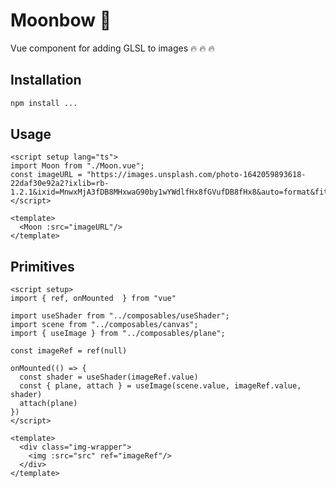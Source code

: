 # Moonbow :new_moon_with_face:
Vue component for adding GLSL to images :fire: :fire: :fire:

## Installation
```bash
npm install ...
```

## Usage

```vue
<script setup lang="ts">
import Moon from "./Moon.vue";
const imageURL = "https://images.unsplash.com/photo-1642059893618-22daf30e92a2?ixlib=rb-1.2.1&ixid=MnwxMjA3fDB8MHxwaG90by1wYWdlfHx8fGVufDB8fHx8&auto=format&fit=crop&w=1566&q=80"
</script>

<template>
  <Moon :src="imageURL"/>
</template>
```

## Primitives
```vue
<script setup>
import { ref, onMounted  } from "vue"

import useShader from "../composables/useShader";
import scene from "../composables/canvas";
import { useImage } from "../composables/plane";

const imageRef = ref(null)

onMounted(() => {
  const shader = useShader(imageRef.value)
  const { plane, attach } = useImage(scene.value, imageRef.value, shader)
  attach(plane)
})
</script>

<template>
  <div class="img-wrapper">
    <img :src="src" ref="imageRef"/>
  </div>
</template>
```